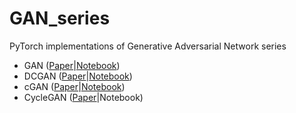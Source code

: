 # GAN_series
PyTorch implementations of Generative Adversarial Network series

* GAN ([Paper](https://arxiv.org/pdf/1406.2661.pdf)|[Notebook](https://github.com/anhtuan85/GAN_series/blob/master/GAN_2014.ipynb))
* DCGAN ([Paper](https://arxiv.org/pdf/1511.06434.pdf)|[Notebook](https://github.com/anhtuan85/GAN_series/blob/master/DCGAN.ipynb))
* cGAN ([Paper](https://arxiv.org/pdf/1411.1784.pdf)|[Notebook](https://github.com/anhtuan85/GAN_series/blob/master/cGAN.ipynb))
* CycleGAN ([Paper](https://arxiv.org/pdf/1703.10593.pdf)|Notebook)

